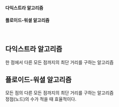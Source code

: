 #### 다익스트라 알고리즘
#### 플로이드-워셜 알고리즘

<br>

## 다익스트라 알고리즘
한 점에서 다른 모든 점까지의 최단 거리를 구하는 알고리즘

## 플로이드-워셜 알고리즘
모든 점의 다른 모든 점까지의 최단 거리를 구하는 알고리즘 <br>
정점(노드)의 수가 적을 때 효율적이다.

